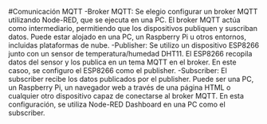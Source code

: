 #Comunicación MQTT
-Broker MQTT: Se elegio configurar un broker MQTT utilizando Node-RED, que se ejecuta en una PC. El broker MQTT actúa como intermediario, permitiendo que los dispositivos publiquen y suscriban datos. Puede estar alojado en una PC, un Raspberry Pi u otros entornos, incluidas plataformas de nube.
-Publisher: Se utilizo un dispositivo ESP8266 junto con un sensor de temperatura/humedad DHT11. El ESP8266 recopila datos del sensor y los publica en un tema MQTT en el broker. En este casoo, se configuro el ESP8266 como el publisher.
-Subscriber: El subscriber recibe los datos publicados por el publisher. Puede ser una PC, un Raspberry Pi, un navegador web a través de una página HTML o cualquier otro dispositivo capaz de conectarse al broker MQTT. En esta configuración, se utiliza Node-RED Dashboard en una PC como el subscriber.
